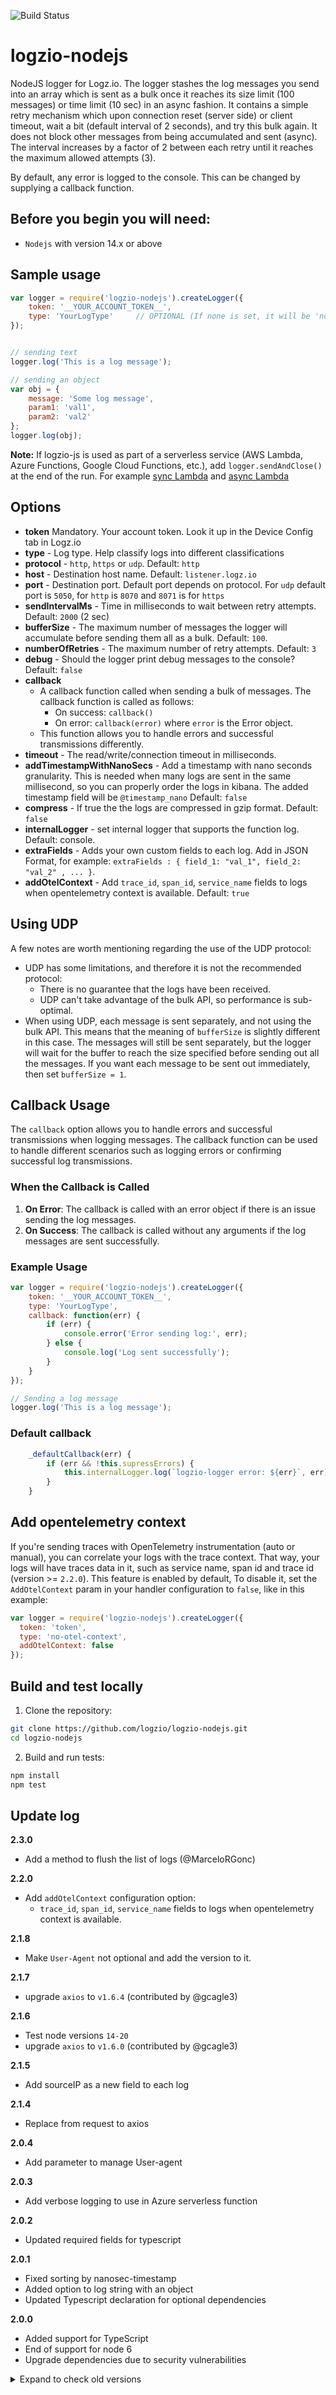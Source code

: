 ![Build Status](https://travis-ci.org/logzio/logzio-nodejs.svg?branch=master)

# logzio-nodejs  
NodeJS logger for Logz.io.
The logger stashes the log messages you send into an array which is sent as a bulk once it reaches its size limit (100 messages) or time limit (10 sec) in an async fashion.
It contains a simple retry mechanism which upon connection reset (server side) or client timeout, wait a bit (default interval of 2 seconds), and try this bulk again. It does not block other messages from being accumulated and sent (async). The interval increases by a factor of 2 between each retry until it reaches the maximum allowed attempts (3).

 By default, any error is logged to the console. This can be changed by supplying a callback function.

## Before you begin you will need:
- `Nodejs` with version 14.x or above

## Sample usage
```javascript
var logger = require('logzio-nodejs').createLogger({
    token: '__YOUR_ACCOUNT_TOKEN__',
    type: 'YourLogType'     // OPTIONAL (If none is set, it will be 'nodejs')
});


// sending text
logger.log('This is a log message');

// sending an object
var obj = {
    message: 'Some log message',
    param1: 'val1',
    param2: 'val2'
};
logger.log(obj);
```

**Note:** If logzio-js is used as part of a serverless service (AWS Lambda, Azure Functions, Google Cloud Functions, etc.), add `logger.sendAndClose()` at the end of the run. For example [sync Lambda](https://github.com/logzio/logzio-nodejs/blob/master/Serverless/lambda-sync.md) and [async Lambda](https://github.com/logzio/logzio-nodejs/blob/master/Serverless/lambda-async.md)

## Options

* **token**
    Mandatory. Your account token. Look it up in the Device Config tab in Logz.io
* **type** - Log type. Help classify logs into different classifications
* **protocol** - `http`, `https` or `udp`. Default: `http`
* **host** - Destination host name. Default: `listener.logz.io`
* **port** - Destination port. Default port depends on protocol. For `udp` default port is `5050`, for `http` is `8070` and `8071` is for `https`
* **sendIntervalMs** - Time in milliseconds to wait between retry attempts. Default: `2000` (2 sec)
* **bufferSize** - The maximum number of messages the logger will accumulate before sending them all as a bulk. Default: `100`.
* **numberOfRetries** - The maximum number of retry attempts. Default: `3`
* **debug** - Should the logger print debug messages to the console? Default: `false`
* **callback**
    - A callback function called when sending a bulk of messages. The callback function is called as follows:
        - On success: `callback()`
        - On error: `callback(error)` where `error` is the Error object.
    - This function allows you to handle errors and successful transmissions differently.
* **timeout** - The read/write/connection timeout in milliseconds.
* **addTimestampWithNanoSecs** - Add a timestamp with nano seconds granularity. This is needed when many logs are sent in the same millisecond, so you can properly order the logs in kibana. The added timestamp field will be `@timestamp_nano` Default: `false`
* **compress** - If true the the logs are compressed in gzip format. Default: `false`
* **internalLogger** - set internal logger that supports the function log. Default: console.
* **extraFields** - Adds your own custom fields to each log. Add in JSON Format, for example: `extraFields : { field_1: "val_1", field_2: "val_2" , ... }`.
* **addOtelContext** - Add `trace_id`, `span_id`, `service_name` fields to logs when opentelemetry context is available.  Default: `true`


## Using UDP
A few notes are worth mentioning regarding the use of the UDP protocol:
* UDP has some limitations, and therefore it is not the recommended protocol:
  * There is no guarantee that the logs have been received.
  * UDP can't take advantage of the bulk API, so performance is sub-optimal.
* When using UDP, each message is sent separately, and not using the bulk API. This means that the meaning of `bufferSize` is slightly different in this case. The messages will still be sent separately, but the logger will wait for the buffer to reach the size specified before sending out all the messages. If you want each message to be sent out immediately, then set `bufferSize = 1`.

## Callback Usage

The `callback` option allows you to handle errors and successful transmissions when logging messages. The callback function can be used to handle different scenarios such as logging errors or confirming successful log transmissions.

### When the Callback is Called

1. **On Error**: The callback is called with an error object if there is an issue sending the log messages.
2. **On Success**: The callback is called without any arguments if the log messages are sent successfully.

### Example Usage

```javascript
var logger = require('logzio-nodejs').createLogger({
    token: '__YOUR_ACCOUNT_TOKEN__',
    type: 'YourLogType',
    callback: function(err) {
        if (err) {
            console.error('Error sending log:', err);
        } else {
            console.log('Log sent successfully');
        }
    }
});

// Sending a log message
logger.log('This is a log message');
```
### Default callback
```javascript
    _defaultCallback(err) {
        if (err && !this.supressErrors) {
            this.internalLogger.log(`logzio-logger error: ${err}`, err);
        }
    }
```

## Add opentelemetry context
If you're sending traces with OpenTelemetry instrumentation (auto or manual), you can correlate your logs with the trace context. That way, your logs will have traces data in it, such as service name, span id and trace id (version >= `2.2.0`). This feature is enabled by default, To disable it, set the `AddOtelContext` param in your handler configuration to `false`, like in this example:

```javascript
var logger = require('logzio-nodejs').createLogger({
  token: 'token',
  type: 'no-otel-context',
  addOtelContext: false
});
```

## Build and test locally
1. Clone the repository:
  ```bash
  git clone https://github.com/logzio/logzio-nodejs.git
  cd logzio-nodejs
  ```
2. Build and run tests:
  ```bash
  npm install
  npm test
  ```

## Update log

**2.3.0**
- Add a method to flush the list of logs (@MarceloRGonc)
  
**2.2.0**
- Add `addOtelContext` configuration option:
  - `trace_id`, `span_id`, `service_name` fields to logs when opentelemetry context is available.

**2.1.8**
- Make `User-Agent` not optional and add the version to it.

**2.1.7**
- upgrade `axios` to `v1.6.4` (contributed by @gcagle3)

**2.1.6**
- Test node versions `14-20`
- upgrade `axios` to `v1.6.0` (contributed by @gcagle3)

**2.1.5**
- Add sourceIP as a new field to each log

**2.1.4**
- Replace from request to axios

**2.0.4**
- Add parameter to manage User-agent

**2.0.3**
- Add verbose logging to use in Azure serverless function

**2.0.2**
- Updated required fields for typescript

**2.0.1**
- Fixed sorting by nanosec-timestamp
- Added option to log string with an object
- Updated Typescript declaration for optional dependencies

**2.0.0**
- Added support for TypeScript
- End of support for node 6
- Upgrade dependencies due to security vulnerabilities 

<details>
  <summary markdown="span"> Expand to check old versions </summary>
 
**1.0.4 - 1.0.6**
- Upgrade dependencies due to security vulnerabilities 

**1.0.3**
- Added the bulk to the callback in case the send failed

**1.0.2**
- Handle no Error code on bad requests

**1.0.1**
- ES6
- Support node greater than node 6
- Added gzip compress option
- Added internal logger option 

**0.4.14**  
- UDP callback bug fix + tests
- UDP close connection bug fix + tests
- ESLint

**0.4.12**  
- Updated ability to add custom port

**0.4.6**  
- Updated moment (v2.19.3) and request (v2.81.0) packages 

**0.4.4**  
- `@timestamp` and `@timestamp_nano` will no longer be overriden given a custom value by the user. 

**0.4.3**  
- Add the `@timestamp` field to the logs on the client's machine (and not when it reaches the server)

**0.4.1**
- Updated `request` dependency to 2.75.0

**0.4.0**
- Fixed issue #12 - added support for UDP
- Minor refactorings

**0.3.10**
- Fixed issue #17 - sendAndClose() wasn't actually closing the timer

**0.3.9**
- Added option to add a timestamp with nano second granularity

**0.3.8**
- Updated listener url
- Added `sendAndClose()` method which immediately sends the queued messages and clears the global timer
- Added option to supress error messages

**0.3.6**
- Fixed URL for github repository in package.json

**0.3.5**
- Bug fix : upon retry (in case of network error), the message gets sent forever  

**0.3.4**
- Bug fix : `jsonToString()` was throwing an error in the catch()block  

**0.3.2**  
- Enhancement : Added option to attach extra fields to each log in a specific instance of the logger.

**0.3.1**
- Bug fix : When calling `log` with a string parameter, the object isn't constructed properly.  

</details>

